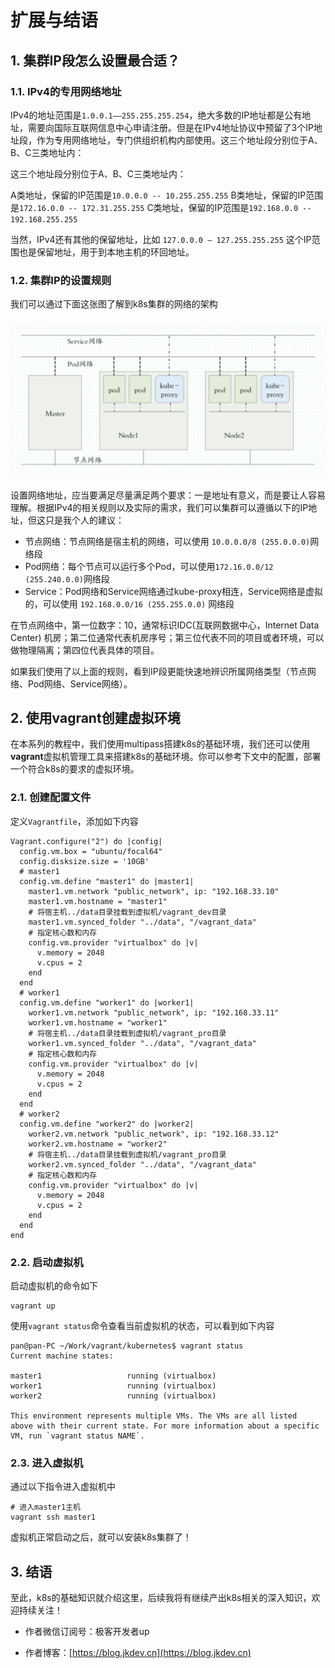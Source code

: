 # 扩展与结语


## 1. 集群IP段怎么设置最合适？


### 1.1. IPv4的专用网络地址

IPv4的地址范围是`1.0.0.1——255.255.255.254`，绝大多数的IP地址都是公有地址，需要向国际互联网信息中心申请注册。但是在IPv4地址协议中预留了3个IP地址段，作为专用网络地址，专门供组织机构内部使用。这三个地址段分别位于A、B、C三类地址内：

这三个地址段分别位于A、B、C三类地址内：

A类地址，保留的IP范围是`10.0.0.0 -- 10.255.255.255`
B类地址，保留的IP范围是`172.16.0.0 -- 172.31.255.255`
C类地址，保留的IP范围是`192.168.0.0 -- 192.168.255.255`


当然，IPv4还有其他的保留地址，比如 `127.0.0.0 – 127.255.255.255` 这个IP范围也是保留地址，用于到本地主机的环回地址。


### 1.2. 集群IP的设置规则

我们可以通过下面这张图了解到k8s集群的网络的架构

![../img/net.png](../img/net.png)


设置网络地址，应当要满足尽量满足两个要求：一是地址有意义，而是要让人容易理解。根据IPv4的相关规则以及实际的需求，我们可以集群可以遵循以下的IP地址，但这只是我个人的建议：

- 节点网络：节点网络是宿主机的网络，可以使用 `10.0.0.0/8 (255.0.0.0)`网络段
- Pod网络：每个节点可以运行多个Pod，可以使用`172.16.0.0/12 (255.240.0.0)`网络段
- Service：Pod网络和Service网络通过kube-proxy相连，Service网络是虚拟的，可以使用 `192.168.0.0/16 (255.255.0.0)` 网络段


在节点网络中，第一位数字：10，通常标识IDC(互联网数据中心，Internet Data Center) 机房；第二位通常代表机房序号；第三位代表不同的项目或者环境，可以做物理隔离；第四位代表具体的项目。


如果我们使用了以上面的规则，看到IP段更能快速地辨识所属网络类型（节点网络、Pod网络、Service网络）。


## 2. 使用vagrant创建虚拟环境

在本系列的教程中，我们使用multipass搭建k8s的基础环境，我们还可以使用**vagrant**虚拟机管理工具来搭建k8s的基础环境。你可以参考下文中的配置，部署一个符合k8s的要求的虚拟环境。


### 2.1. 创建配置文件

定义`Vagrantfile`，添加如下内容

```shell
Vagrant.configure("2") do |config|
  config.vm.box = "ubuntu/focal64"
  config.disksize.size = '10GB'
  # master1
  config.vm.define "master1" do |master1|
    master1.vm.network "public_network", ip: "192.168.33.10"
    master1.vm.hostname = "master1"
    # 将宿主机../data目录挂载到虚拟机/vagrant_dev目录
    master1.vm.synced_folder "../data", "/vagrant_data"
    # 指定核心数和内存
    config.vm.provider "virtualbox" do |v|
      v.memory = 2048
      v.cpus = 2
    end
  end
  # worker1
  config.vm.define "worker1" do |worker1|
    worker1.vm.network "public_network", ip: "192.168.33.11"
    worker1.vm.hostname = "worker1"
    # 将宿主机../data目录挂载到虚拟机/vagrant_pro目录
    worker1.vm.synced_folder "../data", "/vagrant_data"
    # 指定核心数和内存
    config.vm.provider "virtualbox" do |v|
      v.memory = 2048
      v.cpus = 2
    end
  end
  # worker2
  config.vm.define "worker2" do |worker2|
    worker2.vm.network "public_network", ip: "192.168.33.12"
    worker2.vm.hostname = "worker2"
    # 将宿主机../data目录挂载到虚拟机/vagrant_pro目录
    worker2.vm.synced_folder "../data", "/vagrant_data"
    # 指定核心数和内存
    config.vm.provider "virtualbox" do |v|
      v.memory = 2048
      v.cpus = 2
    end
  end
end
```


### 2.2. 启动虚拟机

启动虚拟机的命令如下

```shell
vagrant up
```


使用`vagrant status`命令查看当前虚拟机的状态，可以看到如下内容

```shell
pan@pan-PC ~/Work/vagrant/kubernetes$ vagrant status                                                                                                          
Current machine states:

master1                   running (virtualbox)
worker1                   running (virtualbox)
worker2                   running (virtualbox)

This environment represents multiple VMs. The VMs are all listed
above with their current state. For more information about a specific
VM, run `vagrant status NAME`.
```


### 2.3. 进入虚拟机

通过以下指令进入虚拟机中
```shell
# 进入master1主机
vagrant ssh master1
```

虚拟机正常启动之后，就可以安装k8s集群了！



## 3. 结语


至此，k8s的基础知识就介绍这里，后续我将有继续产出k8s相关的深入知识，欢迎持续关注！

- 作者微信订阅号：极客开发者up

- 作者博客：[https://blog.jkdev.cn](https://blog.jkdev.cn)

